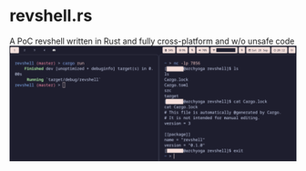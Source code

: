 # revshell.rs

A PoC revshell written in Rust and fully cross-platform and w/o unsafe code
![thumbnail](thumbnail.png)
